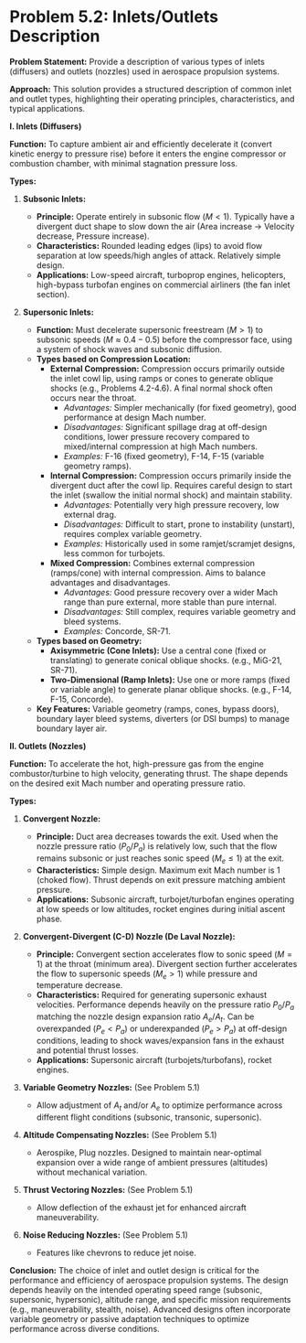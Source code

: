 # Problem 5.2: Inlets/Outlets Description

**Problem Statement:**
Provide a description of various types of inlets (diffusers) and outlets (nozzles) used in aerospace propulsion systems.

**Approach:**
This solution provides a structured description of common inlet and outlet types, highlighting their operating principles, characteristics, and typical applications.

**I. Inlets (Diffusers)**

**Function:** To capture ambient air and efficiently decelerate it (convert kinetic energy to pressure rise) before it enters the engine compressor or combustion chamber, with minimal stagnation pressure loss.

**Types:**

1.  **Subsonic Inlets:**
    *   **Principle:** Operate entirely in subsonic flow ($M < 1$). Typically have a divergent duct shape to slow down the air (Area increase $\to$ Velocity decrease, Pressure increase).
    *   **Characteristics:** Rounded leading edges (lips) to avoid flow separation at low speeds/high angles of attack. Relatively simple design.
    *   **Applications:** Low-speed aircraft, turboprop engines, helicopters, high-bypass turbofan engines on commercial airliners (the fan inlet section).

2.  **Supersonic Inlets:**
    *   **Function:** Must decelerate supersonic freestream ($M > 1$) to subsonic speeds ($M \approx 0.4-0.5$) before the compressor face, using a system of shock waves and subsonic diffusion.
    *   **Types based on Compression Location:**
        *   **External Compression:** Compression occurs primarily outside the inlet cowl lip, using ramps or cones to generate oblique shocks (e.g., Problems 4.2-4.6). A final normal shock often occurs near the throat.
            *   *Advantages:* Simpler mechanically (for fixed geometry), good performance at design Mach number.
            *   *Disadvantages:* Significant spillage drag at off-design conditions, lower pressure recovery compared to mixed/internal compression at high Mach numbers.
            *   *Examples:* F-16 (fixed geometry), F-14, F-15 (variable geometry ramps).
        *   **Internal Compression:** Compression occurs primarily inside the divergent duct after the cowl lip. Requires careful design to start the inlet (swallow the initial normal shock) and maintain stability.
            *   *Advantages:* Potentially very high pressure recovery, low external drag.
            *   *Disadvantages:* Difficult to start, prone to instability (unstart), requires complex variable geometry.
            *   *Examples:* Historically used in some ramjet/scramjet designs, less common for turbojets.
        *   **Mixed Compression:** Combines external compression (ramps/cone) with internal compression. Aims to balance advantages and disadvantages.
            *   *Advantages:* Good pressure recovery over a wider Mach range than pure external, more stable than pure internal.
            *   *Disadvantages:* Still complex, requires variable geometry and bleed systems.
            *   *Examples:* Concorde, SR-71.
    *   **Types based on Geometry:**
        *   **Axisymmetric (Cone Inlets):** Use a central cone (fixed or translating) to generate conical oblique shocks. (e.g., MiG-21, SR-71).
        *   **Two-Dimensional (Ramp Inlets):** Use one or more ramps (fixed or variable angle) to generate planar oblique shocks. (e.g., F-14, F-15, Concorde).
    *   **Key Features:** Variable geometry (ramps, cones, bypass doors), boundary layer bleed systems, diverters (or DSI bumps) to manage boundary layer air.

**II. Outlets (Nozzles)**

**Function:** To accelerate the hot, high-pressure gas from the engine combustor/turbine to high velocity, generating thrust. The shape depends on the desired exit Mach number and operating pressure ratio.

**Types:**

1.  **Convergent Nozzle:**
    *   **Principle:** Duct area decreases towards the exit. Used when the nozzle pressure ratio ($P_0/P_a$) is relatively low, such that the flow remains subsonic or just reaches sonic speed ($M_e \le 1$) at the exit.
    *   **Characteristics:** Simple design. Maximum exit Mach number is 1 (choked flow). Thrust depends on exit pressure matching ambient pressure.
    *   **Applications:** Subsonic aircraft, turbojet/turbofan engines operating at low speeds or low altitudes, rocket engines during initial ascent phase.

2.  **Convergent-Divergent (C-D) Nozzle (De Laval Nozzle):**
    *   **Principle:** Convergent section accelerates flow to sonic speed ($M=1$) at the throat (minimum area). Divergent section further accelerates the flow to supersonic speeds ($M_e > 1$) while pressure and temperature decrease.
    *   **Characteristics:** Required for generating supersonic exhaust velocities. Performance depends heavily on the pressure ratio $P_0/P_a$ matching the nozzle design expansion ratio $A_e/A_t$. Can be overexpanded ($P_e < P_a$) or underexpanded ($P_e > P_a$) at off-design conditions, leading to shock waves/expansion fans in the exhaust and potential thrust losses.
    *   **Applications:** Supersonic aircraft (turbojets/turbofans), rocket engines.

3.  **Variable Geometry Nozzles:** (See Problem 5.1)
    *   Allow adjustment of $A_t$ and/or $A_e$ to optimize performance across different flight conditions (subsonic, transonic, supersonic).

4.  **Altitude Compensating Nozzles:** (See Problem 5.1)
    *   Aerospike, Plug nozzles. Designed to maintain near-optimal expansion over a wide range of ambient pressures (altitudes) without mechanical variation.

5.  **Thrust Vectoring Nozzles:** (See Problem 5.1)
    *   Allow deflection of the exhaust jet for enhanced aircraft maneuverability.

6.  **Noise Reducing Nozzles:** (See Problem 5.1)
    *   Features like chevrons to reduce jet noise.

**Conclusion:**
The choice of inlet and outlet design is critical for the performance and efficiency of aerospace propulsion systems. The design depends heavily on the intended operating speed range (subsonic, supersonic, hypersonic), altitude range, and specific mission requirements (e.g., maneuverability, stealth, noise). Advanced designs often incorporate variable geometry or passive adaptation techniques to optimize performance across diverse conditions.
